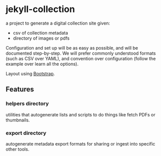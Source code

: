 # jekyll-collection

a project to generate a digital collection site given:
- csv of collection metadata
- directory of images or pdfs

Configuration and set up will be as easy as possible, and will be documented step-by-step.
We will prefer commonly understood formats (such as CSV over YAML), and convention over configuration (follow the example over learn all the options).

Layout using [Bootstrap](https://getbootstrap.com/docs/4.0/getting-started/introduction/).

## Features

### helpers directory

utilities that autogenerate lists and scripts to do things like fetch PDFs or thumbnails.

### export directory

autogenerate metadata export formats for sharing or ingest into specific other tools.
